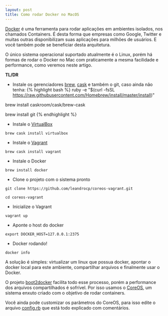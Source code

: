 ```yaml
---
layout: post
title: Como rodar Docker no MacOS
---
```


[Docker](https://www.docker.com/) é uma ferramenta para rodar aplicações em ambientes isolados, nos chamados Containers. É desta forma que empresas como Google, Twitter e muitas outras disponibilizam suas aplicações para milhões de usuários. E você também pode se beneficiar desta arquitetura.

O único sistema operacional suportado atualmente é o Linux, porém há formas de rodar o Docker no Mac com praticamente a mesma facilidade e performance, como veremos neste artigo.

**TL/DR**

* Instale os gerenciadores [brew](http://brew.sh/), [cask](https://github.com/caskroom/homebrew-cask) e também o git, caso ainda não tenha:
{% highlight bash %}
ruby -e "$(curl -fsSL
https://raw.githubusercontent.com/Homebrew/install/master/install)"

brew install caskroom/cask/brew-cask

brew install git
{% endhighlight %}

* Instale o [VirtualBox](https://www.virtualbox.org/)
```
brew cask install virtualbox
```

* Instale o [Vagrant](https://www.vagrantup.com/)
```
brew cask install vagrant
```

* Instale o Docker
```
brew install docker
```

* Clone o projeto com o sistema pronto
```
git clone https://github.com/leandrocp/coreos-vagrant.git

cd coreos-vagrant
```

* Inicialize o Vagrant
```
vagrant up
```

* Aponte o host do docker
```
export DOCKER_HOST=127.0.0.1:2375
```

* Docker rodando!
```
docker info
```

A solução é simples: virtualizar um linux que possua docker, apontar o docker local para este ambiente, compartilhar arquivos e finalmente usar o Docker.

O projeto [boot2docker](http://boot2docker.io/) facilita todo esse processo, porém a performance dos arquivos compartilhados é sofrível. Por isso usamos o [CoreOS](https://coreos.com/), um sistema enxuto criado com o objetivo de rodar containers.

Você ainda pode customizar os parâmetros do CoreOS, para isso edite o arquivo [config.rb](https://github.com/leandrocp/coreos-vagrant/blob/master/config.rb) que está todo explicado com comentários.
